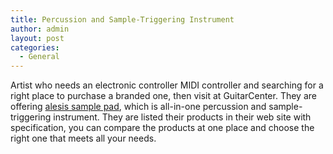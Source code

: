 ```yaml
---
title: Percussion and Sample-Triggering Instrument 
author: admin
layout: post
categories:
  - General
---
```

Artist who needs an electronic controller MIDI controller and searching for a right place to purchase a branded one, then visit at GuitarCenter. They are offering <a href="http://www.guitarcenter.com/Alesis/Sample-Pad-4-Percussion-and-Sample-Triggering-Instrument.gc">alesis sample pad</a>, which is all-in-one percussion and sample-triggering instrument. They are listed their products in their web site with specification, you can compare the products at one place and choose the right one that meets all your needs.

